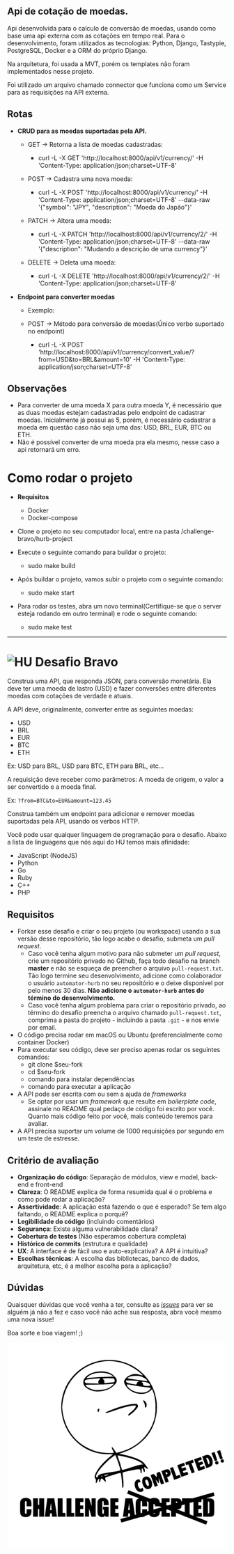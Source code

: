 ## Api de cotação de moedas.

Api desenvolvida para o calculo de conversão de moedas, usando como base uma api externa com as cotações em tempo real.
Para o desenvolvimento, foram utilizados as tecnologias: Python, Django, Tastypie, PostgreSQL, Docker e a ORM do próprio Django.

Na arquitetura, foi usada a MVT, porém os templates não foram implementados nesse projeto.

Foi utilizado um arquivo chamado connector que funciona como um Service para as requisições na API externa.

## Rotas
- **CRUD para as moedas suportadas pela API.**
    - GET -> Retorna a lista de moedas cadastradas:
        - curl -L -X GET 'http://localhost:8000/api/v1/currency/' -H 'Content-Type: application/json;charset=UTF-8'

    - POST -> Cadastra uma nova moeda:
        - curl -L -X POST 'http://localhost:8000/api/v1/currency/' -H 'Content-Type: application/json;charset=UTF-8' --data-raw '{"symbol": "JPY", "description": "Moeda do Japão"}'

    - PATCH -> Altera uma moeda:
        - curl -L -X PATCH 'http://localhost:8000/api/v1/currency/2/' -H 'Content-Type: application/json;charset=UTF-8' --data-raw '{"description": "Mudando a descrição de uma currency"}'

    - DELETE -> Deleta uma moeda:
        - curl -L -X DELETE 'http://localhost:8000/api/v1/currency/2/' -H 'Content-Type: application/json;charset=UTF-8'

- **Endpoint para converter moedas**
    - Exemplo:
    
    - POST -> Método para conversão de moedas(Único verbo suportado no endpoint)
        - curl -L -X POST 'http://localhost:8000/api/v1/currency/convert_value/?from=USD&to=BRL&amount=10' -H 'Content-Type: application/json;charset=UTF-8'

## Observações

- Para converter de uma moeda X para outra moeda Y, é necessário que as duas moedas estejam cadastradas pelo endpoint de cadastrar moedas. Inicialmente já possui as 5, porém, é necessário cadastrar a moeda em questão caso não seja uma das: USD, BRL, EUR, BTC ou ETH.
- Não é possível converter de uma moeda pra ela mesmo, nesse caso a api retornará um erro.


# Como rodar o projeto

- **Requisitos**
    - Docker
    - Docker-compose
   
- Clone o projeto no seu computador local, entre na pasta /challenge-bravo/hurb-project
- Execute o seguinte comando para buildar o projeto:
    -  sudo make build
 - Após buildar o projeto, vamos subir o projeto com o seguinte comando:
    - sudo make start
  - Para rodar os testes, abra um novo terminal(Certifique-se que o server esteja rodando em outro terminal) e rode o seguinte comando:
    - sudo make test
    
 -----------------------------------------------------------------------------------------------------------------------------------------------------------------
# <img src="https://avatars1.githubusercontent.com/u/7063040?v=4&s=200.jpg" alt="HU" width="24" /> Desafio Bravo

Construa uma API, que responda JSON, para conversão monetária. Ela deve ter uma moeda de lastro (USD) e fazer conversões entre diferentes moedas com cotações de verdade e atuais.

A API deve, originalmente, converter entre as seguintes moedas:

-   USD
-   BRL
-   EUR
-   BTC
-   ETH

Ex: USD para BRL, USD para BTC, ETH para BRL, etc...

A requisição deve receber como parâmetros: A moeda de origem, o valor a ser convertido e a moeda final.

Ex: `?from=BTC&to=EUR&amount=123.45`

Construa também um endpoint para adicionar e remover moedas suportadas pela API, usando os verbos HTTP.

Você pode usar qualquer linguagem de programação para o desafio. Abaixo a lista de linguagens que nós aqui do HU temos mais afinidade:

-   JavaScript (NodeJS)
-   Python
-   Go
-   Ruby
-   C++
-   PHP

## Requisitos

-   Forkar esse desafio e criar o seu projeto (ou workspace) usando a sua versão desse repositório, tão logo acabe o desafio, submeta um _pull request_.
    -   Caso você tenha algum motivo para não submeter um _pull request_, crie um repositório privado no Github, faça todo desafio na branch **master** e não se esqueça de preencher o arquivo `pull-request.txt`. Tão logo termine seu desenvolvimento, adicione como colaborador o usuário `automator-hurb` no seu repositório e o deixe disponível por pelo menos 30 dias. **Não adicione o `automator-hurb` antes do término do desenvolvimento.**
    -   Caso você tenha algum problema para criar o repositório privado, ao término do desafio preencha o arquivo chamado `pull-request.txt`, comprima a pasta do projeto - incluindo a pasta `.git` - e nos envie por email.
-   O código precisa rodar em macOS ou Ubuntu (preferencialmente como container Docker)
-   Para executar seu código, deve ser preciso apenas rodar os seguintes comandos:
    -   git clone \$seu-fork
    -   cd \$seu-fork
    -   comando para instalar dependências
    -   comando para executar a aplicação
-   A API pode ser escrita com ou sem a ajuda de _frameworks_
    -   Se optar por usar um _framework_ que resulte em _boilerplate code_, assinale no README qual pedaço de código foi escrito por você. Quanto mais código feito por você, mais conteúdo teremos para avaliar.
-   A API precisa suportar um volume de 1000 requisições por segundo em um teste de estresse.

## Critério de avaliação

-   **Organização do código**: Separação de módulos, view e model, back-end e front-end
-   **Clareza**: O README explica de forma resumida qual é o problema e como pode rodar a aplicação?
-   **Assertividade**: A aplicação está fazendo o que é esperado? Se tem algo faltando, o README explica o porquê?
-   **Legibilidade do código** (incluindo comentários)
-   **Segurança**: Existe alguma vulnerabilidade clara?
-   **Cobertura de testes** (Não esperamos cobertura completa)
-   **Histórico de commits** (estrutura e qualidade)
-   **UX**: A interface é de fácil uso e auto-explicativa? A API é intuitiva?
-   **Escolhas técnicas**: A escolha das bibliotecas, banco de dados, arquitetura, etc, é a melhor escolha para a aplicação?

## Dúvidas

Quaisquer dúvidas que você venha a ter, consulte as [_issues_](https://github.com/HurbCom/challenge-bravo/issues) para ver se alguém já não a fez e caso você não ache sua resposta, abra você mesmo uma nova issue!

Boa sorte e boa viagem! ;)

<p align="center">
  <img src="ca.jpg" alt="Challange accepted" />
</p>
